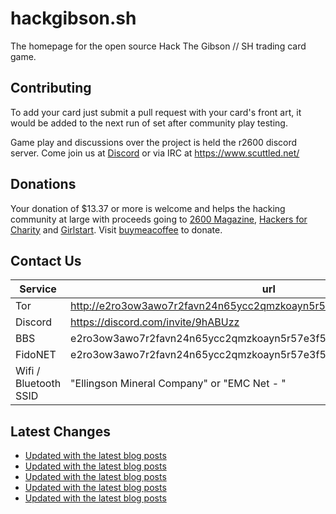 # hackgibson.sh
The homepage for the open source Hack The Gibson // SH trading card game.


## Contributing

To add your card just submit a pull request with your card's front art, it would be added to the next run of set after community play testing.

Game play and discussions over the project is held the r2600 discord server. Come join us at [Discord](https://discord.com/invite/9hABUzz) or via IRC at https://www.scuttled.net/


## Donations

Your donation of $13.37 or more is welcome and helps the hacking community at large with proceeds going to [2600 Magazine](https://2600.com/), [Hackers for Charity](https://hackersforcharity.org) and [Girlstart](https://girlstart.org).  Visit [buymeacoffee](https://www.buymeacoffee.com/hackgibson.sh) to donate.


## Contact Us

Service | url
-|-
Tor | http://e2ro3ow3awo7r2favn24n65ycc2qmzkoayn5r57e3f56nvjwdcgg32ad.onion
Discord | https://discord.com/invite/9hABUzz
BBS | e2ro3ow3awo7r2favn24n65ycc2qmzkoayn5r57e3f56nvjwdcgg32ad.onion:23
FidoNET | e2ro3ow3awo7r2favn24n65ycc2qmzkoayn5r57e3f56nvjwdcgg32ad.onion:24554
Wifi / Bluetooth SSID | "Ellingson Mineral Company" or "EMC Net - <fidonet address>"

## Latest Changes
<!-- BLOG-POST-LIST:START -->
- [Updated with the latest blog posts](https://github.com/DFW2600/hackgibson.sh/commit/bd5ab96b3b8f88e78d7bb0ae5e3791dcfe22673b)
- [Updated with the latest blog posts](https://github.com/DFW2600/hackgibson.sh/commit/9b52aa80f3a91f93921e92f223d01f5510952814)
- [Updated with the latest blog posts](https://github.com/DFW2600/hackgibson.sh/commit/4d9a2b3b5556076add4bb0108bb680ce77b3d212)
- [Updated with the latest blog posts](https://github.com/DFW2600/hackgibson.sh/commit/c66969568820bc1704098255523af21404f94bae)
- [Updated with the latest blog posts](https://github.com/DFW2600/hackgibson.sh/commit/3195861c3fe7490a42bce92112f194b7bf32e8a9)
<!-- BLOG-POST-LIST:END -->
